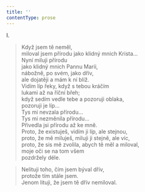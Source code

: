 ```yaml
---
title: ''
contentType: prose
---
```


I.

> Když jsem tě neměl,  
> miloval jsem přírodu jako klidný mnich Krista…  
> Nyní miluji přírodu  
> jako klidný mnich Pannu Marii,  
> nábožně, po svém, jako dřív,  
> ale dojatěji a mám k ní blíž.  
> Vidím líp řeky, když s tebou kráčím  
> lukami až na říční břeh;  
> když sedím vedle tebe a pozoruji oblaka,  
> pozoruji je líp…  
> Tys mi nevzala přírodu…  
> Tys mi nezměnila přírodu…  
> Přivedla jsi přírodu až ke mně.  
> Proto, že existuješ, vidím ji líp, ale stejnou,  
> proto, že mě miluješ, miluji ji stejně, ale víc,  
> proto, že sis mě zvolila, abych tě měl a miloval,  
> moje oči se na tom všem  
> pozdržely déle.

> Nelituji toho, čím jsem býval dřív,  
> protože tím stále jsem.  
> Jenom lituji, že jsem tě dřív nemiloval.
